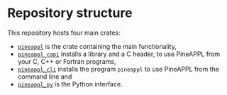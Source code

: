 # Repository structure

This repository hosts four main crates:

- [`pineappl`] is the crate containing the main functionality,
- [`pineappl_capi`] installs a library and a C header, to use PineAPPL from
  your C, C++ or Fortran programs,
- [`pineappl_cli`] installs the program `pineappl` to use PineAPPL from the
  command line and
- [`pineappl_py`] is the Python interface.

[`pineappl`]: https://crates.io/crates/pineappl/
[`pineappl_capi`]: https://crates.io/crates/pineappl_capi/
[`pineappl_cli`]: https://crates.io/crates/pineappl_cli/
[`pineappl_py`]: https://pypi.org/project/pineappl/
